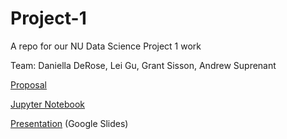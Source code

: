# Project-1

A repo for our NU Data Science Project 1 work

Team: Daniella DeRose, Lei Gu, Grant Sisson, Andrew Suprenant

[Proposal](proposal.md)

[Jupyter Notebook](AppStore.ipynb)

[Presentation](https://docs.google.com/presentation/d/1tU4YXINYIqiqSC14s0PRgM-zUYV_OMhVLJgL09DTveQ/edit?usp=sharing) (Google Slides)

